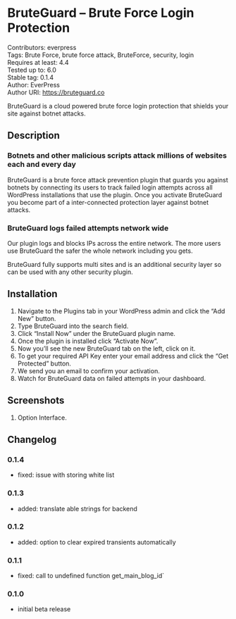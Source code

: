 # BruteGuard – Brute Force Login Protection

Contributors: everpress  
Tags: Brute Force, brute force attack, BruteForce, security, login  
Requires at least: 4.4  
Tested up to: 6.0  
Stable tag: 0.1.4  
Author: EverPress  
Author URI: https://bruteguard.co

BruteGuard is a cloud powered brute force login protection that shields your site against botnet attacks.

## Description

### Botnets and other malicious scripts attack millions of websites each and every day

BruteGuard is a brute force attack prevention plugin that guards you against botnets by connecting its users to track failed login attempts across all WordPress installations that use the plugin. Once you activate BruteGuard you become part of a inter-connected protection layer against botnet attacks.

### BruteGuard logs failed attempts network wide

Our plugin logs and blocks IPs across the entire network. The more users use BruteGuard the safer the whole network including you gets.

BruteGuard fully supports multi sites and is an additional security layer so can be used with any other security plugin.

## Installation

1. Navigate to the Plugins tab in your WordPress admin and click the “Add New” button.
2. Type BruteGuard into the search field.
3. Click “Install Now” under the BruteGuard plugin name.
4. Once the plugin is installed click “Activate Now”.
5. Now you’ll see the new BruteGuard tab on the left, click on it.
6. To get your required API Key enter your email address and click the “Get Protected” button.
7. We send you an email to confirm your activation.
8. Watch for BruteGuard data on failed attempts in your dashboard.

## Screenshots

1. Option Interface.

## Changelog

### 0.1.4

-   fixed: issue with storing white list

### 0.1.3

-   added: translate able strings for backend

### 0.1.2

-   added: option to clear expired transients automatically

### 0.1.1

-   fixed: call to undefined function get_main_blog_id`

### 0.1.0

-   initial beta release
